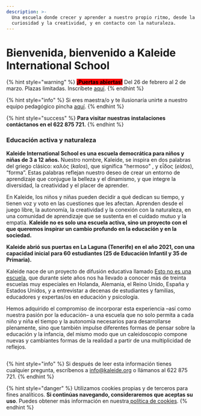 ```yaml
---
description: >-
  Una escuela donde crecer y aprender a nuestro propio ritmo, desde la
  curiosidad y la creatividad, y en contacto con la naturaleza.
---
```


# Bienvenida, bienvenido a Kaleide International School



{% hint style="warning" %}
<mark style="background-color:red;">**¡Puertas abiertas!**</mark> Del 26 de febrero al 2 de marzo. Plazas limitadas. Inscríbete [aquí](https://zcal.co/kaleide/puertasabiertas2024).
{% endhint %}

{% hint style="info" %}
Si eres maestra/o y te ilusionaría unirte a nuestro equipo pedagógico pincha [aquí](work-with-us/).
{% endhint %}

{% hint style="success" %}
&#x20;**Para visitar nuestras instalaciones contáctanos en el 622 875 721.**
{% endhint %}

### Educación activa y naturaleza

**Kaleide International School es una escuela democrática para niños y niñas de 3 a 12 años.** Nuestro nombre, Kaleide, se inspira en dos palabras del griego clásico: καλός (_kalos_), que significa "hermoso" , y εἶδος (_eidos_), “forma”. Estas palabras reflejan nuestro deseo de crear un entorno de aprendizaje que conjugue la belleza y el dinamismo, y que integre la diversidad, la creatividad y el placer de aprender.

En Kaleide, los niños y niñas pueden decidir a qué dedican su tiempo, y tienen voz y voto en las cuestiones que les afectan. Aprenden desde el juego libre, la autonomía, la creatividad y la conexión con la naturaleza, en una comunidad de aprendizaje que se sustenta en el cuidado mutuo y la empatía. **Kaleide no es solo una escuela activa, sino un proyecto con el que queremos inspirar un cambio profundo en la educación y en la sociedad.**

**Kaleide abrió sus puertas en La Laguna (Tenerife) en el año 2021, con una capacidad inicial para 60 estudiantes (25 de Educación Infantil y 35 de Primaria).**

Kaleide nace de un proyecto de difusión educativa llamado [Esto no es una escuela](https://www.estonoesunaescuela.org), que durante siete años nos ha llevado a conocer más de treinta escuelas muy especiales en Holanda, Alemania, el Reino Unido, España y Estados Unidos, y a entrevistar a decenas de estudiantes y familias, educadores y expertas/os en educación y psicología.

Hemos adquirido el compromiso de incorporar esta experiencia –así como nuestra pasión por la educación– a una escuela que no solo permita a cada niño y niña el tiempo y la autonomía necesarios para desarrollarse plenamente, sino que también impulse diferentes formas de pensar sobre la educación y la infancia, del mismo modo que un caleidoscopio compone nuevas y cambiantes formas de la realidad a partir de una multiplicidad de reflejos.



<figure><img src=".gitbook/assets/IMG_7964.JPG" alt=""><figcaption></figcaption></figure>

{% hint style="info" %}
Si después de leer esta información tienes cualquier pregunta, escríbenos a info@kaleide.org o llámanos al 622 875 721.
{% endhint %}

{% hint style="danger" %}
Utilizamos cookies propias y de terceros para fines analíticos. **Si continúas navegando, consideraremos que aceptas su uso**. Puedes obtener más información en nuestra[ política de cookies](https://jobs.kaleide.org/v/espanol/aviso-legal/politica-de-cookies).
{% endhint %}

